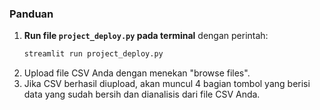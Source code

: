 ### Panduan
1. **Run file `project_deploy.py` pada terminal** dengan perintah:
   ```bash
   streamlit run project_deploy.py
2. Upload file CSV Anda dengan menekan "browse files".
3. Jika CSV berhasil diupload, akan muncul 4 bagian tombol yang berisi data yang sudah bersih dan dianalisis dari file CSV Anda.
